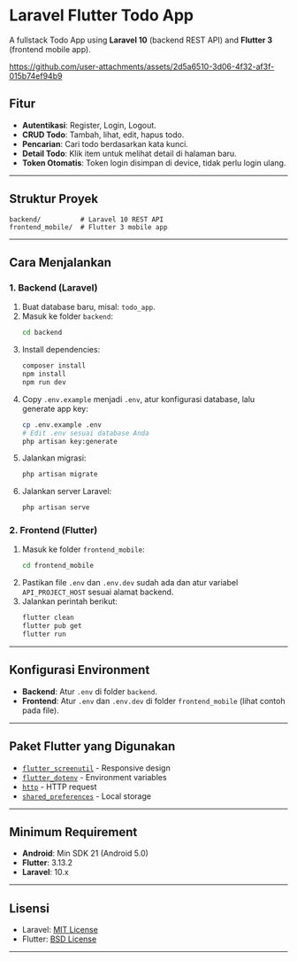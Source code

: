 # Laravel Flutter Todo App

A fullstack Todo App using **Laravel 10** (backend REST API) and **Flutter 3** (frontend mobile app).



https://github.com/user-attachments/assets/2d5a6510-3d06-4f32-af3f-015b74ef94b9


## Fitur

- **Autentikasi**: Register, Login, Logout.
- **CRUD Todo**: Tambah, lihat, edit, hapus todo.
- **Pencarian**: Cari todo berdasarkan kata kunci.
- **Detail Todo**: Klik item untuk melihat detail di halaman baru.
- **Token Otomatis**: Token login disimpan di device, tidak perlu login ulang.

---

## Struktur Proyek

```
backend/          # Laravel 10 REST API
frontend_mobile/  # Flutter 3 mobile app
```

---

## Cara Menjalankan

### 1. Backend (Laravel)

1. Buat database baru, misal: `todo_app`.
2. Masuk ke folder `backend`:
    ```sh
    cd backend
    ```
3. Install dependencies:
    ```sh
    composer install
    npm install
    npm run dev
    ```
4. Copy `.env.example` menjadi `.env`, atur konfigurasi database, lalu generate app key:
    ```sh
    cp .env.example .env
    # Edit .env sesuai database Anda
    php artisan key:generate
    ```
5. Jalankan migrasi:
    ```sh
    php artisan migrate
    ```
6. Jalankan server Laravel:
    ```sh
    php artisan serve
    ```

### 2. Frontend (Flutter)

1. Masuk ke folder `frontend_mobile`:
    ```sh
    cd frontend_mobile
    ```
2. Pastikan file `.env` dan `.env.dev` sudah ada dan atur variabel `API_PROJECT_HOST` sesuai alamat backend.
3. Jalankan perintah berikut:
    ```sh
    flutter clean
    flutter pub get
    flutter run
    ```

---

## Konfigurasi Environment

- **Backend**: Atur `.env` di folder `backend`.
- **Frontend**: Atur `.env` dan `.env.dev` di folder `frontend_mobile` (lihat contoh pada file).

---

## Paket Flutter yang Digunakan

- [`flutter_screenutil`](https://pub.dev/packages/flutter_screenutil) - Responsive design
- [`flutter_dotenv`](https://pub.dev/packages/flutter_dotenv) - Environment variables
- [`http`](https://pub.dev/packages/http) - HTTP request
- [`shared_preferences`](https://pub.dev/packages/shared_preferences) - Local storage

---

## Minimum Requirement

- **Android**: Min SDK 21 (Android 5.0)
- **Flutter**: 3.13.2
- **Laravel**: 10.x

---

## Lisensi

- Laravel: [MIT License](https://opensource.org/licenses/MIT)
- Flutter: [BSD License](https://github.com/flutter/flutter/blob/master/LICENSE)

---




